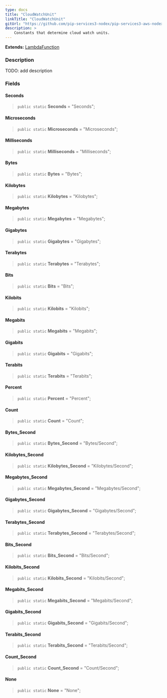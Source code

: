 ```yaml
---
type: docs
title: "CloudWatchUnit"
linkTitle: "CloudWatchUnit"
gitUrl: "https://github.com/pip-services3-nodex/pip-services3-aws-nodex"
description: >
    Constants that determine cloud watch units.
---
```


**Extends:** [LambdaFunction](../lambda_function)

### Description

TODO: add description


### Fields

<span class="hide-title-link">

#### Seconds
> `public static` **Seconds** = "Seconds";
#### Microseconds
> `public static` **Microseconds** = "Microseconds";
#### Milliseconds
> `public static` **Milliseconds** = "Milliseconds";
#### Bytes
> `public static` **Bytes** = "Bytes";
#### Kilobytes
> `public static` **Kilobytes** = "Kilobytes";
#### Megabytes
> `public static` **Megabytes** = "Megabytes";
#### Gigabytes
> `public static` **Gigabytes** = "Gigabytes";
#### Terabytes
> `public static` **Terabytes** = "Terabytes";
#### Bits
> `public static` **Bits** = "Bits";
#### Kilobits
> `public static` **Kilobits** = "Kilobits";
#### Megabits
> `public static` **Megabits** = "Megabits";
#### Gigabits
> `public static` **Gigabits** = "Gigabits";
#### Terabits
> `public static` **Terabits** = "Terabits";
#### Percent
> `public static` **Percent** = "Percent";
#### Count
> `public static` **Count** = "Count";
#### Bytes_Second
> `public static` **Bytes_Second** = "Bytes/Second";
#### Kilobytes_Second
> `public static` **Kilobytes_Second** = "Kilobytes/Second";
#### Megabytes_Second
> `public static` **Megabytes_Second** = "Megabytes/Second";
#### Gigabytes_Second
> `public static` **Gigabytes_Second** = "Gigabytes/Second";
#### Terabytes_Second
> `public static` **Terabytes_Second** = "Terabytes/Second";
#### Bits_Second
> `public static` **Bits_Second** = "Bits/Second";
#### Kilobits_Second
> `public static` **Kilobits_Second** = "Kilobits/Second";
#### Megabits_Second
> `public static` **Megabits_Second** = "Megabits/Second";
#### Gigabits_Second
> `public static` **Gigabits_Second** = "Gigabits/Second";
#### Terabits_Second
> `public static` **Terabits_Second** = "Terabits/Second";
#### Count_Second
> `public static` **Count_Second** = "Count/Second";
#### None
> `public static` **None** = "None";

</span>